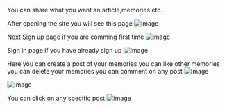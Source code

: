 You can share what you want an article,memories etc.


After opening the site you will see this page
![image](https://github.com/maditya01/Eshare/assets/60269271/5cb942e0-644f-48a8-b6d2-3d248d79aa0c)

Next Sign up page if you are comming first time
![image](https://github.com/maditya01/Eshare/assets/60269271/a8827da0-3105-49d0-8a2c-01234f3a6c23)

Sign in page if you have already sign up
![image](https://github.com/maditya01/Eshare/assets/60269271/9a323ea7-606d-411e-b3dd-6439df271fe8)

Here you can create a post of your memories you can like other memories you can delete your memories you can comment on any post
![image](https://github.com/maditya01/Eshare/assets/60269271/77fc7b58-25a9-4f80-b645-da2c81129721)


![image](https://github.com/maditya01/Eshare/assets/60269271/e364052a-1537-4166-b723-560c4ae9c202)


You can click on any specific post
![image](https://github.com/maditya01/Eshare/assets/60269271/285fa709-8a5c-4d57-ae65-394ef1d049fc)



